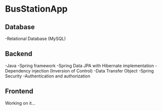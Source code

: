 # BusStationApp

## Database

-Relational Database (MySQL)

## Backend

-Java
-Spring framework
-Spring Data JPA with Hibernate implementation
-Dependency injection (Inversion of Control)
-Data Transfer Object
-Spring Security
-Authentication and authorization

## Frontend

Working on it...
